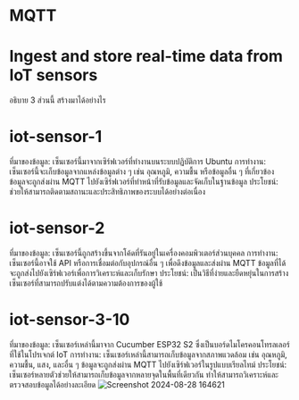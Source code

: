 # MQTT
# Ingest and store real-time data from IoT sensors
อธิบาย 3 ส่วนนี้ สร้างมาได้อย่างไร

# iot-sensor-1
ที่มาของข้อมูล: เซ็นเซอร์นี้มาจากเซิร์ฟเวอร์ที่ทำงานบนระบบปฏิบัติการ Ubuntu
การทำงาน:
เซ็นเซอร์นี้จะเก็บข้อมูลจากแหล่งข้อมูลต่าง ๆ เช่น อุณหภูมิ, ความชื้น หรือข้อมูลอื่น ๆ ที่เกี่ยวข้อง
ข้อมูลจะถูกส่งผ่าน MQTT ไปยังเซิร์ฟเวอร์ที่ทำหน้าที่รับข้อมูลและจัดเก็บในฐานข้อมูล
ประโยชน์: ช่วยให้สามารถติดตามสถานะและประสิทธิภาพของระบบได้อย่างต่อเนื่อง
# iot-sensor-2
ที่มาของข้อมูล: เซ็นเซอร์นี้ถูกสร้างขึ้นจากโค้ดที่รันอยู่ในเครื่องคอมพิวเตอร์ส่วนบุคคล
การทำงาน:
เซ็นเซอร์นี้อาจใช้ API หรือการเชื่อมต่อกับอุปกรณ์อื่น ๆ เพื่อดึงข้อมูลและส่งผ่าน MQTT
ข้อมูลที่ได้จะถูกส่งไปยังเซิร์ฟเวอร์เพื่อการวิเคราะห์และเก็บรักษา
ประโยชน์: เป็นวิธีที่ง่ายและยืดหยุ่นในการสร้างเซ็นเซอร์ที่สามารถปรับแต่งได้ตามความต้องการของผู้ใช้
# iot-sensor-3-10
ที่มาของข้อมูล: เซ็นเซอร์เหล่านี้มาจาก Cucumber ESP32 S2 ซึ่งเป็นบอร์ดไมโครคอนโทรลเลอร์ที่ใช้ในโปรเจกต์ IoT
การทำงาน:
เซ็นเซอร์เหล่านี้สามารถเก็บข้อมูลจากสภาพแวดล้อม เช่น อุณหภูมิ, ความชื้น, แสง, และอื่น ๆ
ข้อมูลจะถูกส่งผ่าน MQTT ไปยังเซิร์ฟเวอร์ในรูปแบบเรียลไทม์
ประโยชน์: เซ็นเซอร์หลายตัวช่วยให้สามารถเก็บข้อมูลจากหลายจุดในพื้นที่เดียวกัน ทำให้สามารถวิเคราะห์และตรวจสอบข้อมูลได้อย่างละเอียด
![Screenshot 2024-08-28 164621](https://github.com/user-attachments/assets/cbaf6861-920b-4d75-8fd6-c566da254eb1)


